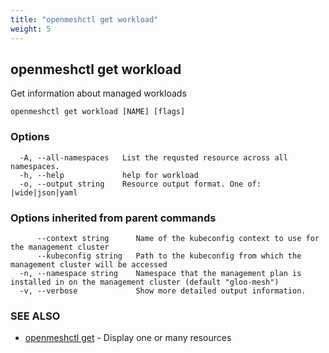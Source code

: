 ```yaml
---
title: "openmeshctl get workload"
weight: 5
---
```

## openmeshctl get workload

Get information about managed workloads

```
openmeshctl get workload [NAME] [flags]
```

### Options

```
  -A, --all-namespaces   List the requsted resource across all namespaces.
  -h, --help             help for workload
  -o, --output string    Resource output format. One of: |wide|json|yaml
```

### Options inherited from parent commands

```
      --context string      Name of the kubeconfig context to use for the management cluster
      --kubeconfig string   Path to the kubeconfig from which the management cluster will be accessed
  -n, --namespace string    Namespace that the management plan is installed in on the management cluster (default "gloo-mesh")
  -v, --verbose             Show more detailed output information.
```

### SEE ALSO

* [openmeshctl get](../openmeshctl_get)	 - Display one or many resources

